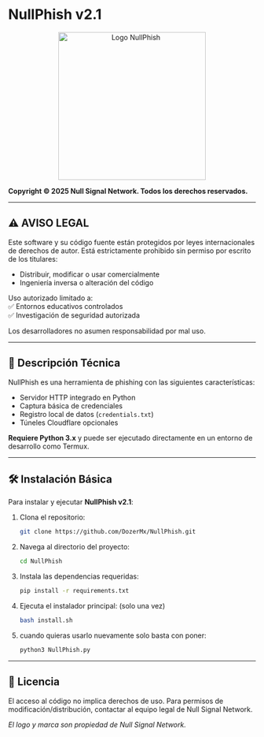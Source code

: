 
# NullPhish v2.1  

<p align="center">
  <img src="https://i.postimg.cc/Thv97vLv/nullphish-logo.png" alt="Logo NullPhish" width="300">
</p>

**Copyright © 2025 Null Signal Network. Todos los derechos reservados.**

---

## ⚠️ AVISO LEGAL  
Este software y su código fuente están protegidos por leyes internacionales de derechos de autor. Está estrictamente prohibido sin permiso por escrito de los titulares:

- Distribuir, modificar o usar comercialmente  
- Ingeniería inversa o alteración del código  

Uso autorizado limitado a:  
✅ Entornos educativos controlados  
✅ Investigación de seguridad autorizada  

Los desarrolladores no asumen responsabilidad por mal uso.  

---

## 📌 Descripción Técnica  
NullPhish es una herramienta de phishing con las siguientes características:

- Servidor HTTP integrado en Python
- Captura básica de credenciales
- Registro local de datos (`credentials.txt`)
- Túneles Cloudflare opcionales

**Requiere Python 3.x** y puede ser ejecutado directamente en un entorno de desarrollo como Termux.

---

## 🛠 Instalación Básica  
Para instalar y ejecutar **NullPhish v2.1**:

1. Clona el repositorio:
   ```bash
   git clone https://github.com/DozerMx/NullPhish.git
   ```

2. Navega al directorio del proyecto:
   ```bash
   cd NullPhish
   ```

3. Instala las dependencias requeridas:
   ```bash
   pip install -r requirements.txt
   ```

4. Ejecuta el instalador principal: (solo una vez)
   ```bash
   bash install.sh
   ```
5. cuando quieras usarlo nuevamente solo basta con poner:
   ```bash
   python3 NullPhish.py
   ```
---

## 📄 Licencia  
El acceso al código no implica derechos de uso. Para permisos de modificación/distribución, contactar al equipo legal de Null Signal Network.  

*El logo y marca son propiedad de Null Signal Network.*
